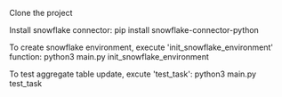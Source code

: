 Clone the project

Install snowflake connector: 
	pip install snowflake-connector-python

To create snowflake environment, execute 'init_snowflake_environment' function:
  python3 main.py init_snowflake_environment

To test aggregate table update, excute 'test_task':
  python3 main.py test_task

